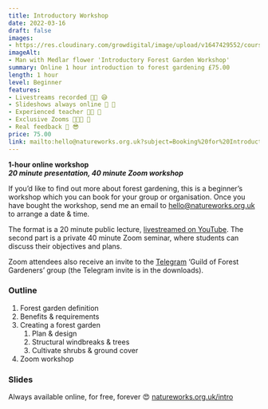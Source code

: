 ```yaml
---
title: Introductory Workshop
date: 2022-03-16
draft: false
images: 
- https://res.cloudinary.com/growdigital/image/upload/v1647429552/course/Introductory-banner.jpg
imageAlt: 
- Man with Medlar flower 'Introductory Forest Garden Workshop'
summary: Online 1 hour introduction to forest gardening £75.00
length: 1 hour
level: Beginner
features: 
- Livestreams recorded 👏🏾 😅
- Slideshows always online 🦄 💖
- Experienced teacher 👨‍🏫 🧠
- Exclusive Zooms 👨🏾‍💻 🌳
- Real feedback 📣 😎
price: 75.00
link: mailto:hello@natureworks.org.uk?subject=Booking%20for%20Introductory%20Forest%20Garden%20WWorkshop
---
```


**1-hour online workshop**  
**_20 minute presentation, 40 minute Zoom workshop_**

If you’d like to find out more about forest gardening, this is a beginner’s workshop which you can book for your group or organisation. Once you have bought the workshop, send me an email to hello@natureworks.org.uk to arrange a date & time.

The format is a 20 minute public lecture, [livestreamed on YouTube](https://www.youtube.com/natureworksgarden). The second part is a private 40 minute Zoom seminar, where students can discuss their objectives and plans. 

Zoom attendees also receive an invite to the [Telegram](https://telegram.org/) ‘Guild of Forest Gardeners’ group (the Telegram invite is in the downloads).

### Outline

1. Forest garden definition
2. Benefits & requirements
3. Creating a forest garden
    1. Plan & design
    2. Structural windbreaks & trees
    3. Cultivate shrubs & ground cover
4. Zoom workshop

### Slides

Always available online, for free, forever 😍
[natureworks.org.uk/intro](https://natureworks.org.uk/intro/)
